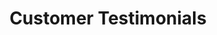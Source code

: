 ---
title: "Customer Testimonials"
description: ""
bg_image: "images/horses-services.jpg"
layout: "testimonials"
draft: false

########################### testimonials #############################
about:
  enable : true
  title : "What Our Customers Have to Say:"
  content : '{{< dynamictestimonials >}}'

---